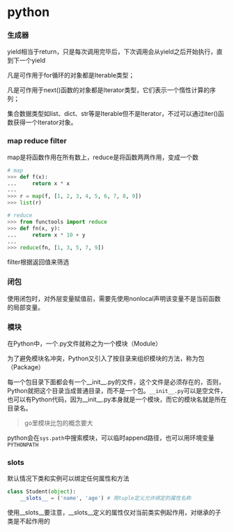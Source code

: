 # python

### 生成器

yield相当于return，只是每次调用完毕后，下次调用会从yield之后开始执行，直到下一个yield

凡是可作用于for循环的对象都是Iterable类型；

凡是可作用于next()函数的对象都是Iterator类型，它们表示一个惰性计算的序列；

集合数据类型如list、dict、str等是Iterable但不是Iterator，不过可以通过iter()函数获得一个Iterator对象。

### map reduce filter

map是将函数作用在所有数上，reduce是将函数两两作用，变成一个数

```python
# map
>>> def f(x):
...     return x * x
...
>>> r = map(f, [1, 2, 3, 4, 5, 6, 7, 8, 9])
>>> list(r)

# reduce
>>> from functools import reduce
>>> def fn(x, y):
...     return x * 10 + y
...
>>> reduce(fn, [1, 3, 5, 7, 9])
```

filter根据返回值来筛选

### 闭包

使用闭包时，对外层变量赋值前，需要先使用nonlocal声明该变量不是当前函数的局部变量。

### 模块

在Python中，一个.py文件就称之为一个模块（Module）

为了避免模块名冲突，Python又引入了按目录来组织模块的方法，称为包（Package）

每一个包目录下面都会有一个__init__.py的文件，这个文件是必须存在的，否则，Python就把这个目录当成普通目录，而不是一个包。`__init__.py`可以是空文件，也可以有Python代码，因为__init__.py本身就是一个模块，而它的模块名就是所在目录名。

>go里模块比包的概念要大

python会在`sys.path`中搜索模块，可以临时append路径，也可以用环境变量`PYTHONPATH`

### __slots__

默认情况下类和实例可以绑定任何属性和方法
```py
class Student(object):
    __slots__ = ('name', 'age') # 用tuple定义允许绑定的属性名称
```
使用__slots__要注意，__slots__定义的属性仅对当前类实例起作用，对继承的子类是不起作用的